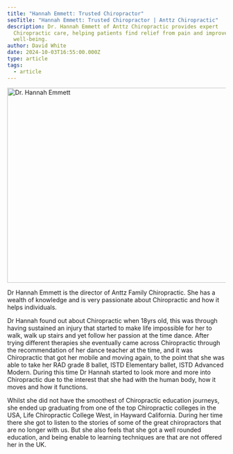 ```yaml
---
title: "Hannah Emmett: Trusted Chiropractor"
seoTitle: "Hannah Emmett: Trusted Chiropractor | Anttz Chiropractic"
description: Dr. Hannah Emmett of Anttz Chiropractic provides expert
  Chiropractic care, helping patients find relief from pain and improve overall
  well-being.
author: David White
date: 2024-10-03T16:55:00.000Z
type: article
tags:
  - article
---
```

<img src="/_includes/static/img/hannah-emmett.webp" alt="Dr. Hannah Emmett" title="Dr. Hannah Emmett" class="Left" width="600px" height="450px" loading="lazy"/>

Dr Hannah Emmett is the director of Anttz Family Chiropractic. She has a wealth of knowledge and is very passionate about Chiropractic and how it helps individuals.

Dr Hannah found out about Chiropractic when 18yrs old, this was through having sustained an injury that started to make life impossible for her to walk, walk up stairs and yet follow her passion at the time  dance. After trying different therapies she eventually came across Chiropractic through the recommendation of her dance teacher at the time, and it was Chiropractic that got her mobile and moving again, to the point that she was able to take her RAD grade 8 ballet, ISTD Elementary ballet, ISTD Advanced Modern. During this time Dr Hannah started to look more and more into Chiropractic due to the interest that she had with the human body, how it moves and how it functions.

Whilst she did not have the smoothest of Chiropractic education journeys, she ended up graduating from one of the top Chiropractic colleges in the USA, Life Chiropractic College West, in Hayward California. During her time there she got to listen to the stories of some of the great chiropractors that are no longer with us. But she also feels that she got a well rounded education, and being enable to learning techniques are that are not offered her in the UK.
